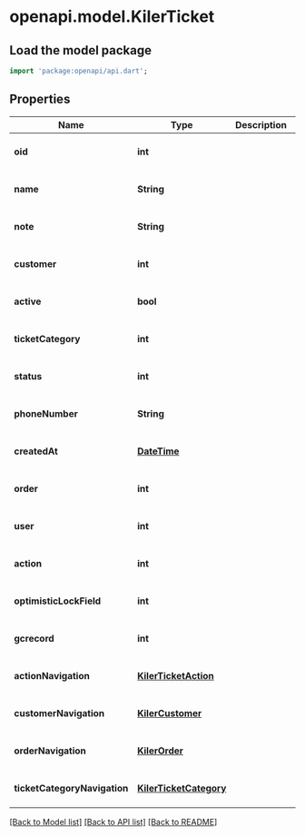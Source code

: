# openapi.model.KilerTicket

## Load the model package
```dart
import 'package:openapi/api.dart';
```

## Properties
Name | Type | Description | Notes
------------ | ------------- | ------------- | -------------
**oid** | **int** |  | [optional] [default to null]
**name** | **String** |  | [optional] [default to null]
**note** | **String** |  | [optional] [default to null]
**customer** | **int** |  | [optional] [default to null]
**active** | **bool** |  | [optional] [default to null]
**ticketCategory** | **int** |  | [optional] [default to null]
**status** | **int** |  | [optional] [default to null]
**phoneNumber** | **String** |  | [optional] [default to null]
**createdAt** | [**DateTime**](DateTime.md) |  | [optional] [default to null]
**order** | **int** |  | [optional] [default to null]
**user** | **int** |  | [optional] [default to null]
**action** | **int** |  | [optional] [default to null]
**optimisticLockField** | **int** |  | [optional] [default to null]
**gcrecord** | **int** |  | [optional] [default to null]
**actionNavigation** | [**KilerTicketAction**](KilerTicketAction.md) |  | [optional] [default to null]
**customerNavigation** | [**KilerCustomer**](KilerCustomer.md) |  | [optional] [default to null]
**orderNavigation** | [**KilerOrder**](KilerOrder.md) |  | [optional] [default to null]
**ticketCategoryNavigation** | [**KilerTicketCategory**](KilerTicketCategory.md) |  | [optional] [default to null]

[[Back to Model list]](../README.md#documentation-for-models) [[Back to API list]](../README.md#documentation-for-api-endpoints) [[Back to README]](../README.md)


